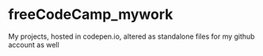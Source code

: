 # freeCodeCamp_mywork
My projects, hosted in codepen.io, altered as standalone files for my github account as well
